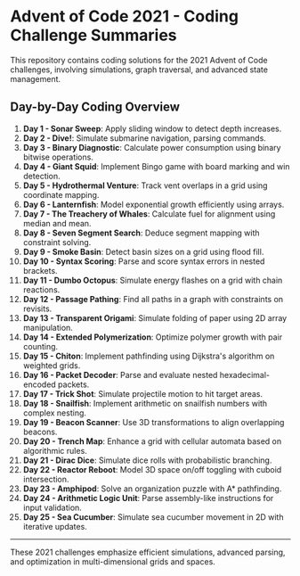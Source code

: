 # Advent of Code 2021 - Coding Challenge Summaries

This repository contains coding solutions for the 2021 Advent of Code challenges, involving simulations, graph traversal, and advanced state management.

## Day-by-Day Coding Overview

1. **Day 1 - Sonar Sweep**: Apply sliding window to detect depth increases.
2. **Day 2 - Dive!**: Simulate submarine navigation, parsing commands.
3. **Day 3 - Binary Diagnostic**: Calculate power consumption using binary bitwise operations.
4. **Day 4 - Giant Squid**: Implement Bingo game with board marking and win detection.
5. **Day 5 - Hydrothermal Venture**: Track vent overlaps in a grid using coordinate mapping.
6. **Day 6 - Lanternfish**: Model exponential growth efficiently using arrays.
7. **Day 7 - The Treachery of Whales**: Calculate fuel for alignment using median and mean.
8. **Day 8 - Seven Segment Search**: Deduce segment mapping with constraint solving.
9. **Day 9 - Smoke Basin**: Detect basin sizes on a grid using flood fill.
10. **Day 10 - Syntax Scoring**: Parse and score syntax errors in nested brackets.
11. **Day 11 - Dumbo Octopus**: Simulate energy flashes on a grid with chain reactions.
12. **Day 12 - Passage Pathing**: Find all paths in a graph with constraints on revisits.
13. **Day 13 - Transparent Origami**: Simulate folding of paper using 2D array manipulation.
14. **Day 14 - Extended Polymerization**: Optimize polymer growth with pair counting.
15. **Day 15 - Chiton**: Implement pathfinding using Dijkstra's algorithm on weighted grids.
16. **Day 16 - Packet Decoder**: Parse and evaluate nested hexadecimal-encoded packets.
17. **Day 17 - Trick Shot**: Simulate projectile motion to hit target areas.
18. **Day 18 - Snailfish**: Implement arithmetic on snailfish numbers with complex nesting.
19. **Day 19 - Beacon Scanner**: Use 3D transformations to align overlapping beacons.
20. **Day 20 - Trench Map**: Enhance a grid with cellular automata based on algorithmic rules.
21. **Day 21 - Dirac Dice**: Simulate dice rolls with probabilistic branching.
22. **Day 22 - Reactor Reboot**: Model 3D space on/off toggling with cuboid intersection.
23. **Day 23 - Amphipod**: Solve an organization puzzle with A* pathfinding.
24. **Day 24 - Arithmetic Logic Unit**: Parse assembly-like instructions for input validation.
25. **Day 25 - Sea Cucumber**: Simulate sea cucumber movement in 2D with iterative updates.

---

These 2021 challenges emphasize efficient simulations, advanced parsing, and optimization in multi-dimensional grids and spaces.
